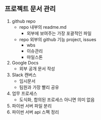 ## 프로젝트 문서 관리
1. github repo
   * repo 내부의 readme.md
        * 외부에 보여주는 가장 포괄적인 파일
    * repo 외부의 github 기능 project, issues
        * wbs
        * 이슈관리
        * 마일스톤
2. Google Docs
   * 외부 공개 문서 작성
3. Slack 캔버스
   * 임시문서
   * 팀원과 가장 빨리 공유
4. 업무 프로세스
   * 도식화, 합의된 프로세스 아니면 의미 없음
5. 파이썬 서버 파일 분리
6. 파이썬 서버 api 스펙 정리

